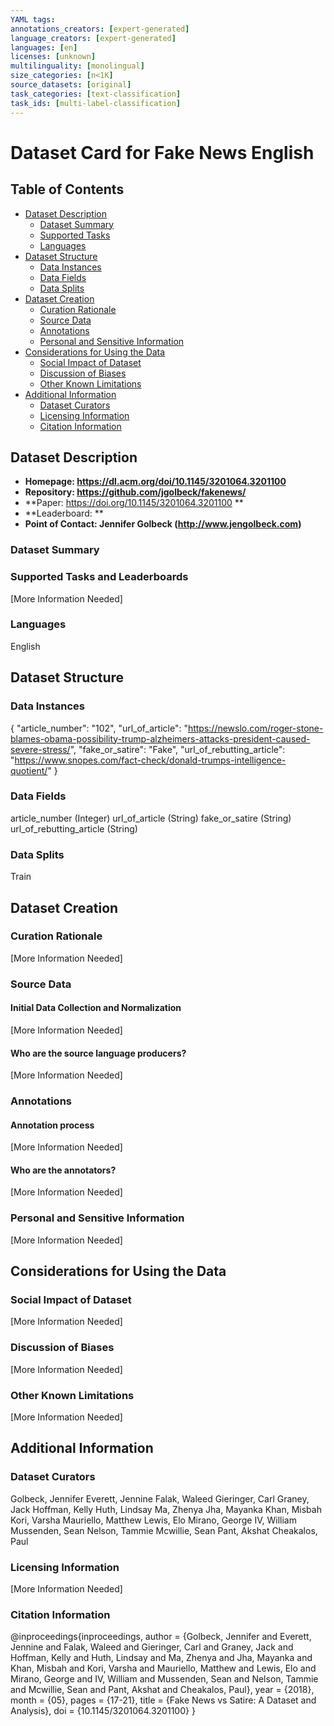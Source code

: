 ```yaml
---
YAML tags:
annotations_creators: [expert-generated]
language_creators: [expert-generated]
languages: [en]
licenses: [unknown]
multilinguality: [monolingual]
size_categories: [n<1K]
source_datasets: [original]
task_categories: [text-classification]
task_ids: [multi-label-classification]
---
```


# Dataset Card for Fake News English

## Table of Contents
- [Dataset Description](#dataset-description)
  - [Dataset Summary](#dataset-summary)
  - [Supported Tasks](#supported-tasks-and-leaderboards)
  - [Languages](#languages)
- [Dataset Structure](#dataset-structure)
  - [Data Instances](#data-instances)
  - [Data Fields](#data-instances)
  - [Data Splits](#data-instances)
- [Dataset Creation](#dataset-creation)
  - [Curation Rationale](#curation-rationale)
  - [Source Data](#source-data)
  - [Annotations](#annotations)
  - [Personal and Sensitive Information](#personal-and-sensitive-information)
- [Considerations for Using the Data](#considerations-for-using-the-data)
  - [Social Impact of Dataset](#social-impact-of-dataset)
  - [Discussion of Biases](#discussion-of-biases)
  - [Other Known Limitations](#other-known-limitations)
- [Additional Information](#additional-information)
  - [Dataset Curators](#dataset-curators)
  - [Licensing Information](#licensing-information)
  - [Citation Information](#citation-information)

## Dataset Description
- **Homepage: https://dl.acm.org/doi/10.1145/3201064.3201100** 
- **Repository: https://github.com/jgolbeck/fakenews/**
- **Paper: https://doi.org/10.1145/3201064.3201100 **
- **Leaderboard: **
- **Point of Contact: Jennifer Golbeck (http://www.jengolbeck.com)**

### Dataset Summary

### Supported Tasks and Leaderboards
[More Information Needed]

### Languages
English

## Dataset Structure

### Data Instances
{
"article_number": "102",
"url_of_article": "https://newslo.com/roger-stone-blames-obama-possibility-trump-alzheimers-attacks-president-caused-severe-stress/",
"fake_or_satire": "Fake",
"url_of_rebutting_article": "https://www.snopes.com/fact-check/donald-trumps-intelligence-quotient/"
}

### Data Fields
article_number (Integer)
url_of_article (String)
fake_or_satire (String)
url_of_rebutting_article (String)

### Data Splits
Train

## Dataset Creation

### Curation Rationale
[More Information Needed]

### Source Data

#### Initial Data Collection and Normalization

[More Information Needed]

#### Who are the source language producers?

[More Information Needed]

### Annotations

#### Annotation process

[More Information Needed]

#### Who are the annotators?

[More Information Needed]

### Personal and Sensitive Information

[More Information Needed]

## Considerations for Using the Data

### Social Impact of Dataset

[More Information Needed]

### Discussion of Biases

[More Information Needed]

### Other Known Limitations

[More Information Needed]

## Additional Information

### Dataset Curators
Golbeck, Jennifer
Everett, Jennine 
Falak, Waleed
Gieringer, Carl
Graney, Jack 
Hoffman, Kelly 
Huth, Lindsay 
Ma, Zhenya 
Jha, Mayanka 
Khan, Misbah 
Kori, Varsha 
Mauriello, Matthew 
Lewis, Elo 
Mirano, George 
IV, William 
Mussenden, Sean 
Nelson, Tammie 
Mcwillie, Sean 
Pant, Akshat 
Cheakalos, Paul

### Licensing Information
[More Information Needed]

### Citation Information
@inproceedings{inproceedings,
author = {Golbeck, Jennifer and Everett, Jennine and Falak, Waleed and Gieringer, Carl and Graney, Jack and Hoffman, Kelly and Huth, Lindsay and Ma, Zhenya and Jha, Mayanka and Khan, Misbah and Kori, Varsha and Mauriello, Matthew and Lewis, Elo and Mirano, George and IV, William and Mussenden, Sean and Nelson, Tammie and Mcwillie, Sean and Pant, Akshat and Cheakalos, Paul},
year = {2018},
month = {05},
pages = {17-21},
title = {Fake News vs Satire: A Dataset and Analysis},
doi = {10.1145/3201064.3201100}
}